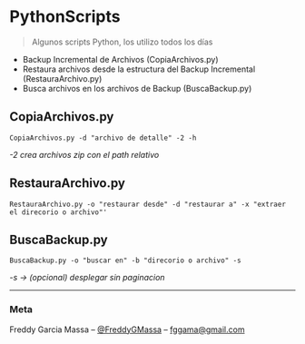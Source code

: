 # PythonScripts
> Algunos scripts Python, los utilizo todos los días

* Backup Incremental de Archivos (CopiaArchivos.py)
* Restaura archivos desde la estructura del Backup Incremental (RestauraArchivo.py)
* Busca archivos en los archivos de Backup (BuscaBackup.py)

## CopiaArchivos.py
```
CopiaArchivos.py -d "archivo de detalle" -2 -h
```
_-2 crea archivos zip con el path relativo_

## RestauraArchivo.py
```
RestauraArchivo.py -o "restaurar desde" -d "restaurar a" -x "extraer el direcorio o archivo"'
```
## BuscaBackup.py
```
BuscaBackup.py -o "buscar en" -b "direcorio o archivo" -s
```
_-s -> (opcional) desplegar sin paginacion_
  
---
### Meta

Freddy Garcia Massa – [@FreddyGMassa](https://twitter.com/FreddyGMassa) – fggama@gmail.com
